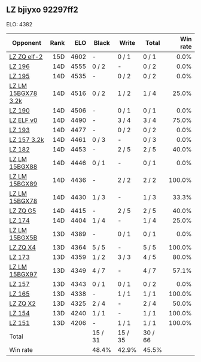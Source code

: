 ## LZ bjiyxo 92297ff2 ##

ELO: 4382

Opponent | Rank | ELO | Black | Write | Total | Win rate
---------|-----:|----:|-------|-------|-------|-------:
[LZ ZQ elf-2](LZ%20ZQ%20elf-2.md) | 15D | 4602 | - | 0 / 1 | 0 / 1 | 0.0%
[LZ 196](LZ%20196.md) | 14D | 4555 | 0 / 2 | - | 0 / 2 | 0.0%
[LZ 195](LZ%20195.md) | 14D | 4535 | - | 0 / 2 | 0 / 2 | 0.0%
[LZ LM 15BGX78 3.2k](LZ%20LM%2015BGX78%203.2k.md) | 14D | 4516 | 0 / 2 | 1 / 2 | 1 / 4 | 25.0%
[LZ 190](LZ%20190.md) | 14D | 4506 | - | 0 / 1 | 0 / 1 | 0.0%
[LZ ELF v0](LZ%20ELF%20v0.md) | 14D | 4490 | - | 3 / 4 | 3 / 4 | 75.0%
[LZ 193](LZ%20193.md) | 14D | 4477 | - | 0 / 2 | 0 / 2 | 0.0%
[LZ 157 3.2k](LZ%20157%203.2k.md) | 14D | 4461 | 0 / 3 | - | 0 / 3 | 0.0%
[LZ 182](LZ%20182.md) | 14D | 4453 | - | 2 / 5 | 2 / 5 | 40.0%
[LZ LM 15BGX88](LZ%20LM%2015BGX88.md) | 14D | 4446 | 0 / 1 | - | 0 / 1 | 0.0%
[LZ LM 15BGX89](LZ%20LM%2015BGX89.md) | 14D | 4436 | - | 2 / 2 | 2 / 2 | 100.0%
[LZ LM 15BGX78](LZ%20LM%2015BGX78.md) | 14D | 4430 | 1 / 3 | - | 1 / 3 | 33.3%
[LZ ZQ G5](LZ%20ZQ%20G5.md) | 14D | 4415 | - | 2 / 5 | 2 / 5 | 40.0%
[LZ 174](LZ%20174.md) | 14D | 4404 | 1 / 4 | - | 1 / 4 | 25.0%
[LZ LM 15BGX5B](LZ%20LM%2015BGX5B.md) | 13D | 4389 | - | 0 / 1 | 0 / 1 | 0.0%
[LZ ZQ X4](LZ%20ZQ%20X4.md) | 13D | 4364 | 5 / 5 | - | 5 / 5 | 100.0%
[LZ 173](LZ%20173.md) | 13D | 4359 | 1 / 2 | 3 / 3 | 4 / 5 | 80.0%
[LZ LM 15BGX97](LZ%20LM%2015BGX97.md) | 13D | 4349 | 4 / 7 | - | 4 / 7 | 57.1%
[LZ 157](LZ%20157.md) | 13D | 4343 | 0 / 1 | 0 / 1 | 0 / 2 | 0.0%
[LZ 165](LZ%20165.md) | 13D | 4338 | - | 1 / 1 | 1 / 1 | 100.0%
[LZ ZQ X2](LZ%20ZQ%20X2.md) | 13D | 4325 | 2 / 4 | - | 2 / 4 | 50.0%
[LZ 154](LZ%20154.md) | 13D | 4240 | 1 / 1 | - | 1 / 1 | 100.0%
[LZ 151](LZ%20151.md) | 13D | 4206 | - | 1 / 1 | 1 / 1 | 100.0%
Total | | | 15 / 31 | 15 / 35 | 30 / 66 | 
Win rate| | | 48.4% | 42.9% | 45.5% | 
